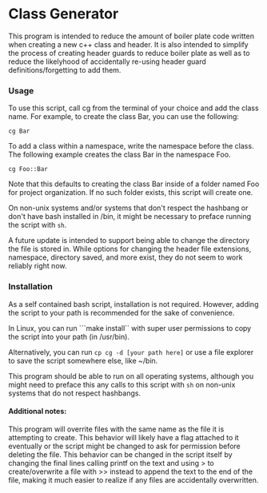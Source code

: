 <H1>Class Generator </H1>

<p>This program is intended to reduce the amount of boiler plate code written when creating a new c++ class and header. It is also intended to simplify the process of creating header guards to reduce boiler plate as well as to reduce the likelyhood of accidentally re-using header guard definitions/forgetting to add them.</p>


<H3>Usage </H3>

To use this script, call cg from the terminal of your choice and add the class name.  For example, to create the class Bar, you can use the following:

```cg Bar```

To add a class within a namespace, write the namespace before the class. The following example creates the class Bar in the namespace Foo.

```cg Foo::Bar```

Note that this defaults to creating the class Bar inside of a folder named Foo for project organization. If no such folder exists, this script will create one.

On non-unix systems and/or systems that don't respect the hashbang or don't have bash installed in /bin, it might be necessary to preface running the script with ```sh```.


A future update is intended to support being able to change the directory the file is stored in. While options for changing the header file extensions, namespace, directory saved, and more exist, they do not seem to work reliably right now.


<H3>Installation</H3>

As a self contained bash script, installation is not required. However, adding the script to your path is recommended for the sake of convenience.

In Linux, you can run ```make install`` with super user permissions to copy the script into your path (in /usr/bin). 

Alternatively, you can run ```cp cg -d [your path here]``` or use a file explorer to save the script somewhere else, like ~/bin.

This program should be able to run on all operating systems, although you might need to preface this any calls to this script with ```sh``` on non-unix systems that do not respect hashbangs. 


<H4>Additional notes: </H4>

This program will overrite files with the same name as the file it is attempting to create. This behavior will likely have a flag attached to it eventually or the script might be changed to ask for permission before deleting the file. This behavior can be changed in the script itself by changing the final lines calling printf on the text and using > to create/overwrite a file with >> instead to append the text to the end of the file, making it much easier to realize if any files are accidentally overwritten.
